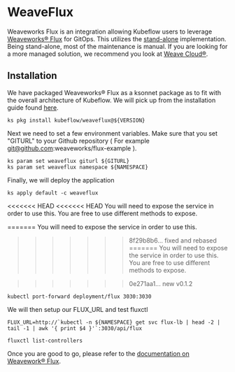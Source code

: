 # WeaveFlux

Weaveworks Flux is an integration allowing Kubeflow users to leverage [Weaveworks&#174; Flux]("https://github.com/weaveworks/flux) for GitOps. This utilizes the [stand-alone]("https://github.com/weaveworks/flux/tree/master/site/standalone") implementation. Being stand-alone, most of the maintenance is manual. If you are looking for a more managed solution, we recommend you look at [Weave Cloud&#174;]("https://www.weave.works/product/cloud/").

## Installation

We have packaged Weaveworks&#174; Flux as a ksonnet package as to fit with the overall architecture of Kubeflow. We will pick up from the installation guide found [here]("https://github.com/kubeflow/kubeflow#setup").



```
ks pkg install kubeflow/weaveflux@${VERSION}
```

Next we need to set a few environment variables. Make sure that you set "GITURL" to your Github repository ( For example git@github.com:weaveworks/flux-example ).

```
ks param set weaveflux giturl ${GITURL}
ks param set weaveflux namespace ${NAMESPACE}

```
Finally, we will deploy the application

```
ks apply default -c weaveflux
```

<<<<<<< HEAD
<<<<<<< HEAD
You will need to expose the service in order to use this. You are free to use different methods to expose.

=======
You will need to expose the service in order to use this.
>>>>>>> 8f29b8b6... fixed and rebased
=======
You will need to expose the service in order to use this. You are free to use different methods to expose.

>>>>>>> 0e271aa1... new v0.1.2
```
kubectl port-forward deployment/flux 3030:3030
```

We will then setup our FLUX_URL and test fluxctl

```
FLUX_URL=http://`kubectl -n ${NAMESPACE} get svc flux-lb | head -2 | tail -1 | awk '{ print $4 }'`:3030/api/flux

fluxctl list-controllers

```


Once you are good to go, please refer to the [documentation on Weavework&#174; Flux]("https://github.com/weaveworks/flux/blob/master/site/using.md").
